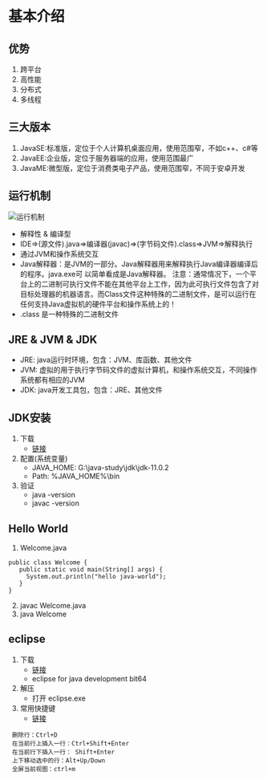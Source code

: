 # 基本介绍 
## 优势
   1. 跨平台
   2. 高性能
   3. 分布式
   4. 多线程
## 三大版本
   1. JavaSE:标准版，定位于个人计算机桌面应用，使用范围窄，不如c++、c#等
   2. JavaEE:企业版，定位于服务器端的应用，使用范围最广
   3. JavaME:微型版，定位于消费类电子产品，使用范围窄，不同于安卓开发
## 运行机制 
   ![运行机制](/img/java-run-process.jpg)  
   + 解释性 & 编译型
   + IDE=>(源文件).java=>编译器(javac)=>(字节码文件).class=>JVM=>解释执行
   + 通过JVM和操作系统交互
   + Java解释器：是JVM的一部分。Java解释器用来解释执行Java编译器编译后的程序。java.exe可
     以简单看成是Java解释器。
    注意：通常情况下，一个平台上的二进制可执行文件不能在其他平台上工作，因为此可执行文件包含了对目标处理器的机器语言。而Class文件这种特殊的二进制文件，是可以运行在任何支持Java虚拟机的硬件平台和操作系统上的！
   + .class 是一种特殊的二进制文件
## JRE & JVM & JDK
   + JRE: java运行时环境，包含：JVM、库函数、其他文件
   + JVM: 虚拟的用于执行字节码文件的虚拟计算机，和操作系统交互，不同操作系统都有相应的JVM
   + JDK: java开发工具包，包含：JRE、其他文件
## JDK安装
   1. 下载
      + [链接](http://www.oracle.com/technetwork/java/javase/downloads/index.html)
   2. 配置(系统变量)
      + JAVA_HOME: G:\java-study\jdk\jdk-11.0.2
      + Path: %JAVA_HOME%\bin
   3. 验证
      * java -version
      + javac -version
## Hello World 
   1. Welcome.java
   ```
   public class Welcome {
      public static void main(String[] args) {
        System.out.println("hello java-world");
      }
   }
   ```
   2. javac Welcome.java
   3. java Welcome
## eclipse
   1. 下载
      + [链接](https://www.eclipse.org/downloads/)
      + eclipse for java development bit64
   2. 解压
      + 打开 eclipse.exe
   3. 常用快捷键
      + [链接](https://www.cnblogs.com/mq0036/p/4995390.html)
   ```
    删除行：Ctrl+D
    在当前行上插入一行：Ctrl+Shift+Enter
    在当前行下插入一行： Shift+Enter
    上下移动选中的行：Alt+Up/Down
    全屏当前视图：ctrl+m
   ```